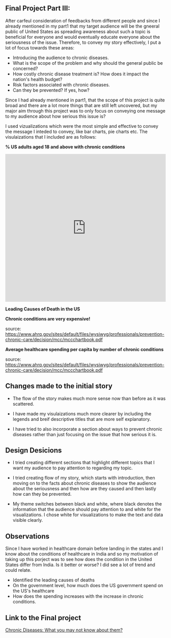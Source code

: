 ## Final Project Part III:

After carfeul consideration of feedbacks from different people and since I already mentioned in my part1 that my target audience will be the gneeral public of United States as spreading awareness about such a topic is beneficial for everyone and would eventually educate everyone about the seriousness of the issue. Therefore, to convey my story effectively, I put a lot of focus towards these areas:

* Introducing the audience to chronic diseases.
* What is the scope of the problem and why should the general public be concerned?
* How costly chronic disease treatment is? How does it impact the nation's health budget?
* Risk factors associated with chronic diseases.
* Can they be prevented? If yes, how?

Since I had already mentioned in part1, that the scope of this project is quite broad and there are a lot more things that are still left uncovered, but my major aim through this project was to only focus on conveying one message to my audience about how serious this issue is?

I used vizualizations which were the most simple and effective to convey the message I inteded to convey, like bar charts, pie charts etc. The visulaizations that I included are as follows:

**% US adults aged 18 and above with chronic conditions**

<iframe title="% US adults aged 18 and above with chronic conditions" aria-label="chart" id="datawrapper-chart-LQPf9" src="https://datawrapper.dwcdn.net/LQPf9/4/" scrolling="no" frameborder="0" style="width: 0; min-width: 100% !important; border: none;" height="464"></iframe><script type="text/javascript">!function(){"use strict";window.addEventListener("message",(function(e){if(void 0!==e.data["datawrapper-height"]){var t=document.querySelectorAll("iframe");for(var a in e.data["datawrapper-height"])for(var r=0;r<t.length;r++){if(t[r].contentWindow===e.source)t[r].style.height=e.data["datawrapper-height"][a]+"px"}}}))}();</script>

**Leading Causes of Death in the US**

<div class="flourish-embed flourish-chart" data-src="visualisation/7940221"><script src="https://public.flourish.studio/resources/embed.js"></script></div>

**Chronic conditions are very expensive!**

<div class="flourish-embed flourish-chart" data-src="visualisation/7896161"><script src="https://public.flourish.studio/resources/embed.js"></script></div>

source: https://www.ahrq.gov/sites/default/files/wysiwyg/professionals/prevention-chronic-care/decision/mcc/mccchartbook.pdf

**Average healthcare spending per capita by number of chronic conditions**
<div class="flourish-embed flourish-chart" data-src="visualisation/7896309"><script src="https://public.flourish.studio/resources/embed.js"></script></div>

source: https://www.ahrq.gov/sites/default/files/wysiwyg/professionals/prevention-chronic-care/decision/mcc/mccchartbook.pdf

## Changes made to the initial story

* The flow of the story makes much more sense now than before as it was scattered.

* I have made my visulaizations much more clearer by including the legends and breif descriptive titles that are more self explanatory.

* I have tried to also incorporate a section about ways to prevent chronic diseases rather than just focusing on the issue that how serious it is.
 
 
 ## Design Desicions
 
* I tried creating different sections that highlight different topics that I want my audience to pay attention to regarding my topic.
 
* I tried creating flow of my story, which starts with introduction, then moving on to the facts about chronic diseases to show the audience about the seriousness and then how are they caused and then lastly how can they be prevented.
 
 * My theme switches between black and white, where black denotes the information that the audience should pay attention to and white for the visualizations. I chose white for visualizations to make the text and data visible clearly.

## Observations
 
Since I have worked in healthcare domain before landing in the states and I know about the conditions of healthcare in India and so my motivation of taking up this porject was to see how does the condition in the United States differ from India. Is it better or worse? I did see a lot of trend and could relate.
 
* Identified the leading causes of deaths
* On the government level, how much does the US government spend on the US's healthcare
* How does the spending increases with the increase in chronic conditions.

## Link to the Final project ##

[Chronic Diseases: What you may not know about them?](https://carnegiemellon.shorthandstories.com/chronic-disease-presentation/index.html)




